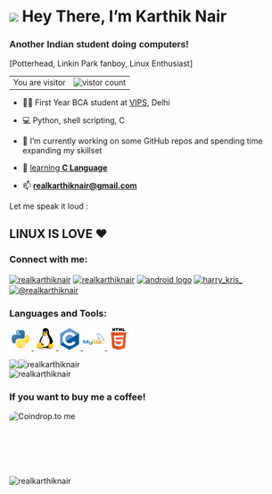 # <img src="https://github.com/iamshubhamg/iamshubhamg/blob/master/Assests/Hi.gif" width="30px"> Hey There, I’m Karthik Nair
<font face="arial"><h3 align="left">Another Indian student doing computers!</h3></font>
<p align="left">[Potterhead, Linkin Park fanboy, Linux Enthusiast]</p>
<table>
  <tr>
    <td>You are visitor</td>
    <td><img src="https://profile-counter.glitch.me/realKarthikNair/count.svg" alt="vistor count" height="30" width="224" /></td>
  </tr>
</table>


- 👨‍💻 First Year BCA student at [VIPS](https://www.vips.edu), Delhi

- 💻 Python, shell scripting, C

- 🔭 I’m currently working on some GitHub repos and spending time expanding my skillset

- 🌱 [learning **C Language**](https://github.com/realKarthikNair/Learning-C-Lang)

- 📫 **realkarthiknair@gmail.com**

Let me speak it loud :
## LINUX IS LOVE ❤️ 

<p align="left">
<h3 align="left">Connect with me:</h3>
<a href="https://twitter.com/realkarthiknair" target="blank"><img align="center" src="https://raw.githubusercontent.com/rahuldkjain/github-profile-readme-generator/master/src/images/icons/Social/twitter.svg" alt="realkarthiknair" height="30" width="40" /></a>
<a href="https://linkedin.com/in/realkarthiknair" target="blank"><img align="center" src="https://raw.githubusercontent.com/rahuldkjain/github-profile-readme-generator/master/src/images/icons/Social/linked-in-alt.svg" alt="realkarthiknair" height="30" width="40" /></a>
<a href="https://android.stackexchange.com/users/351427/karthik-nair" target="blank"><img align="center" src="https://www.freepnglogos.com/uploads/android-logo-png/android-logo-0.png" width="70" alt="android logo" /></a>
<a href="https://instagram.com/karthiknair.sh" target="blank"><img align="center" src="https://raw.githubusercontent.com/rahuldkjain/github-profile-readme-generator/master/src/images/icons/Social/instagram.svg" alt="harry_kris_" height="30" width="40" /></a>
<a href="https://medium.com/@realkarthiknair" target="blank"><img align="center" src="https://raw.githubusercontent.com/rahuldkjain/github-profile-readme-generator/master/src/images/icons/Social/medium.svg" alt="@realkarthiknair" height="30" width="40" /></a>
</p>

<h3 align="left">Languages and Tools:</h3>
<p align="left"> <a href="https://www.python.org" target="_blank" rel="noreferrer"> <img src="https://raw.githubusercontent.com/devicons/devicon/master/icons/python/python-original.svg" alt="python" width="40" height="40"/> </a><a href="https://www.linux.org/" target="_blank" rel="noreferrer"> <img src="https://raw.githubusercontent.com/devicons/devicon/master/icons/linux/linux-original.svg" alt="linux" width="40" height="40"/> </a> <a href="https://www.cprogramming.com/" target="_blank" rel="noreferrer"> <img src="https://raw.githubusercontent.com/devicons/devicon/master/icons/c/c-original.svg" alt="c" width="40" height="40"/> </a><a href="https://www.mysql.com/" target="_blank" rel="noreferrer"> <img src="https://raw.githubusercontent.com/devicons/devicon/master/icons/mysql/mysql-original-wordmark.svg" alt="mysql" width="40" height="40"/> </a>  <a href="https://www.w3.org/html/" target="_blank" rel="noreferrer"> <img src="https://raw.githubusercontent.com/devicons/devicon/master/icons/html5/html5-original-wordmark.svg" alt="html5" width="40" height="40"/> </a>  </p>




<p align="left"><img align="left" src = "https://github-readme-stats.vercel.app/api/top-langs/?username=realkarthiknair&theme=radical"></p>







<p>&nbsp; 
   
   <img align="left" width="450" src="https://github-readme-stats.vercel.app/api?username=realkarthiknair&show_icons=true&hide_border=true&theme=tokyonight" alt="realkarthiknair" />
   <img width="450"  src="https://github-readme-streak-stats.herokuapp.com/?user=realkarthiknair&hide_border=true&theme=tokyonight" alt="realkarthiknair" />

</p>

<p align="left">
<h3 align="left">If you want to buy me a coffee!</h3>
<a slign="left" href="https://coindrop.to/realkarthiknair" target="_blank"><img align="left" src="https://coindrop.to/embed-button.png" style="border-radius: 10px; height: 114px !important;width: 458px !important;" alt="Coindrop.to me"></img></a>
</p>

<p><img align="center" width="930" src="https://activity-graph.herokuapp.com/graph?username=realkarthiknair&bg_color=1F222E&color=F8D866&line=F85D7F&point=FFFFFF&hide_border=false" alt="realkarthiknair" /></p>








  


